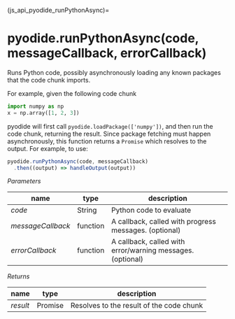 (js_api_pyodide_runPythonAsync)=
# pyodide.runPythonAsync(code, messageCallback, errorCallback)

Runs Python code, possibly asynchronously loading any known packages that the code
chunk imports.

For example, given the following code chunk

```python
import numpy as np
x = np.array([1, 2, 3])
```

pyodide will first call `pyodide.loadPackage(['numpy'])`, and then run the code
chunk, returning the result. Since package fetching must happen asynchronously,
this function returns a `Promise` which resolves to the output. For example, to
use:

```javascript
pyodide.runPythonAsync(code, messageCallback)
  .then((output) => handleOutput(output))
```

*Parameters*

| name              | type     | description                    |
|-------------------|----------|--------------------------------|
| *code*            | String   | Python code to evaluate        |
| *messageCallback* | function        | A callback, called with progress messages. (optional) |
| *errorCallback*   | function        | A callback, called with error/warning messages. (optional) |

*Returns*

| name       | type    | description                              |
|------------|---------|------------------------------------------|
| *result*   | Promise | Resolves to the result of the code chunk |
